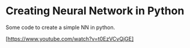 # Creating Neural Network in Python

Some code to create a simple NN in python.

[https://www.youtube.com/watch?v=t0EzVCvQjGE]
